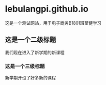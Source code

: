 # lebulangpi.github.io
这是一个测试网站，用于电子商务B1801班苗健学习
## 这是一个二级标题
我们现在进入了新学期的新课程
### 这是一个三级标题
新学期开设了好多新的课程
